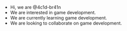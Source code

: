 - Hi, we are @4c1d-br41n
- We are interested in game development.
- We are currently learning game development.
- We are looking to collaborate on game development.
